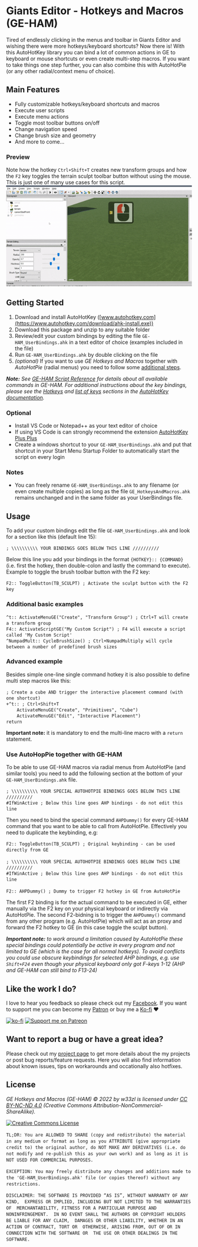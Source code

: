 # Giants Editor - Hotkeys and Macros (GE-HAM)

Tired of endlessly clicking in the menus and toolbar in Giants Editor and wishing there were more hotkeys/keyboard shortcuts? Now there is! With this AutoHotKey library you can bind a lot of common actions in GE to keyboard or mouse shortcuts or even create multi-step macros. If you want to take things one step further, you can also combine this with AutoHotPie (or any other radial/context menu of choice).


## Main Features
* Fully customizable hotkeys/keyboard shortcuts and macros
* Execute user scripts
* Execute menu actions
* Toggle most toolbar buttons on/off
* Change navigation speed
* Change brush size and geometry
* And more to come...

### Preview
Note how the hotkey `Ctrl+Shift+T` creates new transform groups and how the `F2` key toggles the terrain sculpt toolbar button without using the mouse. This is just one of many use cases for this script.
[![GE-HAM Hotkeys Preview](GE_HAM_Preview_Optimized.gif)](GE_HAM_Preview.mp4)


## Getting Started

1. Download and install AutoHotKey ([www.autohotkey.com](https://www.autohotkey.com/download/ahk-install.exe))
2. Download this package and unzip to any suitable folder
3. Review/edit your custom bindings by editing the file `GE-HAM_UserBindings.ahk` in a text editor of choice (examples included in the file)
4. Run `GE-HAM_UserBindings.ahk` by double clicking on the file
5. *(optional)* If you want to use *GE Hotkeys and Macros* together with *AutoHotPie* (radial menus) you need to follow some [additional steps](#Use-AutoHopPie-together-with-GE-HAM).

***Note:** See [GE-HAM Script Reference](REFERENCE.md) for details about all available commands in GE-HAM. For additional instructions about the key bindings, please see the [Hotkeys](https://www.autohotkey.com/docs/Hotkeys.htm) and [list of keys](https://www.autohotkey.com/docs/KeyList.htm) sections in the [AutoHotKey documentation](https://www.autohotkey.com/docs/Tutorial.htm).*




### Optional
* Install VS Code or Notepad++ as your text editor of choice
* If using VS Code is can strongly recommend the extension [AutoHotKey Plus Plus](https://marketplace.visualstudio.com/items?itemName=mark-wiemer.vscode-autohotkey-plus-plus)
* Create a windows shortcut to your `GE-HAM_UserBindings.ahk` and put that shortcut in your Start Menu Startup Folder to automatically start the script on every login

### Notes
* You can freely rename `GE-HAM_UserBindings.ahk` to any filename (or even create multiple copies) as long as the file `GE_HotkeysAndMacros.ahk` remains unchanged and in the same folder as your UserBindings file.


## Usage
To add your custom bindings edit the file `GE-HAM_UserBindings.ahk` and look for a section like this (default line 15):

```ahk
; \\\\\\\\\\ YOUR BINDINGS GOES BELOW THIS LINE //////////
``` 

Below this line you add your bindings in the format `{HOTKEY}:: {COMMAND}` (i.e. first the hotkey, then double-colon and lastly the command to execute). Example to toggle the brush toolbar button with the F2 key:

```ahk
F2:: ToggleButton(TB_SCULPT) ; Activate the sculpt button with the F2 key
``` 

### Additional basic examples
```ahk
^t:: ActivateMenuGE("Create", "Transform Group") ; Ctrl+T will create a transform group
F4:: ActivateScriptGE("My Custom Script") ; F4 will execute a script called 'My Custom Script'
^NumpadMult:: CycleBrushSize() ; Ctrl+NumpadMultiply will cycle between a number of predefined brush sizes
``` 


### Advanced example
Besides simple one-line single command hotkey it is also possible to define multi step macros like this:

```ahk
; Create a cube AND trigger the interactive placement command (with one shortcut)
+^t:: ; Ctrl+Shift+T
    ActivateMenuGE("Create", "Primitives", "Cube")
    ActivateMenuGE("Edit", "Interactive Placement")
return
``` 

**Important note:** it is mandatory to end the multi-line macro with a `return` statement.

### Use AutoHopPie together with GE-HAM
To be able to use GE-HAM macros via radial menus from AutoHotPie (and similar tools) you need to add the following section at the bottom of your `GE-HAM_UserBindings.ahk` file. 

```ahk
; \\\\\\\\\\ YOUR SPECIAL AUTOHOTPIE BINDINGS GOES BELOW THIS LINE //////////
#IfWinActive ; Below this line goes AHP bindings - do not edit this line
```

Then you need to bind the special command `AHPDummy()` for every GE-HAM command that you want to be able to call from AutoHotPie. Effectively you need to duplicate the keybinding, e.g:

```ahk
F2:: ToggleButton(TB_SCULPT) ; Original keybinding - can be used directly from GE

; \\\\\\\\\\ YOUR SPECIAL AUTOHOTPIE BINDINGS GOES BELOW THIS LINE //////////
#IfWinActive ; Below this line goes AHP bindings - do not edit this line

F2:: AHPDummy() ; Dummy to trigger F2 hotkey in GE from AutoHotPie
```

The first F2 binding is for the actual command to be executed in GE, either manually via the F2 key on your physical keyboard or indirectly via AutoHotPie. The second F2-bidning is to trigger the `AHPDummy()` command from any other program (e.g. AutoHotPie) which will act as an proxy and forward the F2 hotkey to GE (in this case toggle the sculpt button).

_**Important note:** to work around a limitation caused by AutoHotPie these special bindings could potentially be active in every program and not limited to GE (which is the case for all normal hotkeys). To avoid conflicts you could use obscure keybindings for selected AHP bindings, e.g. use `Shift+F24` even though your physical keyboard only got F-keys 1-12 (AHP and GE-HAM can still bind to F13-24)_


## Like the work I do?
I love to hear you feedback so please check out my [Facebook](https://www.facebook.com/w33zl). If you want to support me you can become my [Patron](https://www.patreon.com/wzlmodding) or buy me a [Ko-fi](https://ko-fi.com/w33zl) :heart:

[![ko-fi](https://ko-fi.com/img/githubbutton_sm.svg)](https://ko-fi.com/X8X0BB65P) [![Support me on Patreon](https://img.shields.io/endpoint.svg?url=https%3A%2F%2Fshieldsio-patreon.vercel.app%2Fapi%3Fusername%3Dwzlmodding%3F%26type%3Dpatrons&style=for-the-badge)](https://patreon.com/wzlmodding?)


## Want to report a bug or have a great idea?
Please check out my [project page](https://go.xilent.se/wzl-modding-projects) to get more details about the my projects or post bug reports/feature requests. Here you will also find information about known issues, tips on workarounds and occationally also hotfixes.


## License

*GE Hotkeys and Macros (GE-HAM) © 2022 by w33zl is licensed under [CC BY-NC-ND 4.0](http://creativecommons.org/licenses/by-nc-nd/4.0/) (Creative Commons Attribution-NonCommercial-ShareAlike).* 

<a rel="license" href="http://creativecommons.org/licenses/by-nc-sa/4.0/"><img alt="Creative Commons License" style="border-width:0" src="https://i.creativecommons.org/l/by-nc-sa/4.0/88x31.png" /></a> 

`TL;DR: You are ALLOWED TO SHARE (copy and redistribute) the material in any medium or format as long as you ATTRIBUTE (give appropriate credit to) the original author, do NOT MAKE ANY DERIVATIVES (i.e. do not modify and re-publish this as your own work) and as long as it is NOT USED FOR COMMERCIAL PURPOSES.`

`EXCEPTION: You may freely distribute any changes and additions made to the 'GE-HAM_UserBindings.ahk' file (or copies thereof) without any restrictions.`

`DISCLAIMER: THE SOFTWARE IS PROVIDED “AS IS”, WITHOUT WARRANTY OF ANY KIND, 
EXPRESS OR IMPLIED, INCLUDING BUT NOT LIMITED TO THE WARRANTIES OF 
MERCHANTABILITY, FITNESS FOR A PARTICULAR PURPOSE AND NONINFRINGEMENT. 
IN NO EVENT SHALL THE AUTHORS OR COPYRIGHT HOLDERS BE LIABLE FOR ANY CLAIM, 
DAMAGES OR OTHER LIABILITY, WHETHER IN AN ACTION OF CONTRACT, TORT OR 
OTHERWISE, ARISING FROM, OUT OF OR IN CONNECTION WITH THE SOFTWARE OR 
THE USE OR OTHER DEALINGS IN THE SOFTWARE.`
